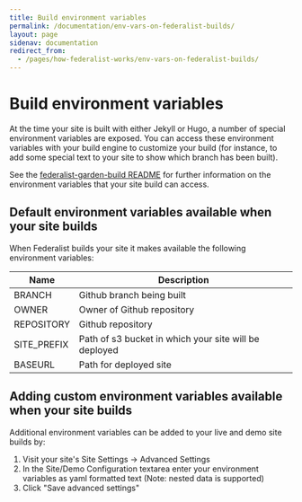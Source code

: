 ```yaml
---
title: Build environment variables
permalink: /documentation/env-vars-on-federalist-builds/
layout: page
sidenav: documentation
redirect_from:
  - /pages/how-federalist-works/env-vars-on-federalist-builds/
---
```


# Build environment variables

At the time your site is built with either Jekyll or Hugo, a number of special environment variables are exposed. You can access these environment variables with your build engine to customize your build (for instance, to add some special text to your site to show which branch has been built).

See the [federalist-garden-build README](https://github.com/18f/federalist-garden-build#variables-exposed-during-builds) for further information on the environment variables that your site build can access.

## Default environment variables available when your site builds

When Federalist builds your site it makes available the following environment variables:

Name|Description
---|---
BRANCH|Github branch being built
OWNER|Owner of Github repository
REPOSITORY|Github repository
SITE_PREFIX|Path of s3 bucket in which your site will be deployed
BASEURL|Path for deployed site

## Adding custom environment variables available when your site builds

Additional environment variables can be added to your live and demo site builds by:
1. Visit your site's Site Settings -> Advanced Settings
2. In the Site/Demo Configuration textarea enter your environment variables as yaml formatted text (Note: nested data is supported)
3. Click "Save advanced settings"
